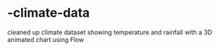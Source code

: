 # -climate-data
cleaned up climate dataset showing temperature and rainfall with a 3D animated chart using Flow
